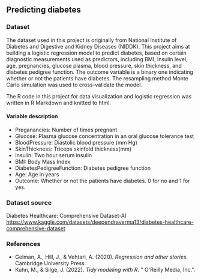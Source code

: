 ## Predicting diabetes
### Dataset
The dataset used in this project is originally from National Institute of Diabetes and Digestive and Kidney Diseases (NIDDK). This project aims at building a logistic regression model to predict diabetes, based on certain diagnostic measurements used as predictors, including BMI, insulin level, age, pregnancies, glucose plasma, blood pressure, skin thickness, and diabetes pedigree function. The outcome variable is a binary one indicating whether or not the patients have diabetes. The resampling method Monte Carlo simulation was used to cross-validate the model.

The R code in this project for data visualization and logistic regression was written in R Markdown and knitted to html.
#### Variable description
* Preganancies: Number of times pregnant
* Glucose: Plasma glucose concentration in an oral glucose tolerance test
* BloodPressure: Diastolic blood pressure (mm Hg)
* SkinThickness: Triceps skinfold thickness(mm)
* Insulin: Two hour serum insulin
* BMI: Body Mass Index
* DiabetesPedigreeFunction: Diabetes pedigree function
* Age: Age in years
* Outcome: Whether or not the patients have diabetes. 0 for no and 1 for yes. 
### Dataset source
Diabetes Healthcare: Comprehensive Dataset-AI https://www.kaggle.com/datasets/deependraverma13/diabetes-healthcare-comprehensive-dataset 
### References
* Gelman, A., Hill, J., & Vehtari, A. (2020). *Regression and other stories*. Cambridge University Press.
* Kuhn, M., & Silge, J. (2022). *Tidy modeling with R*. " O'Reilly Media, Inc.".
